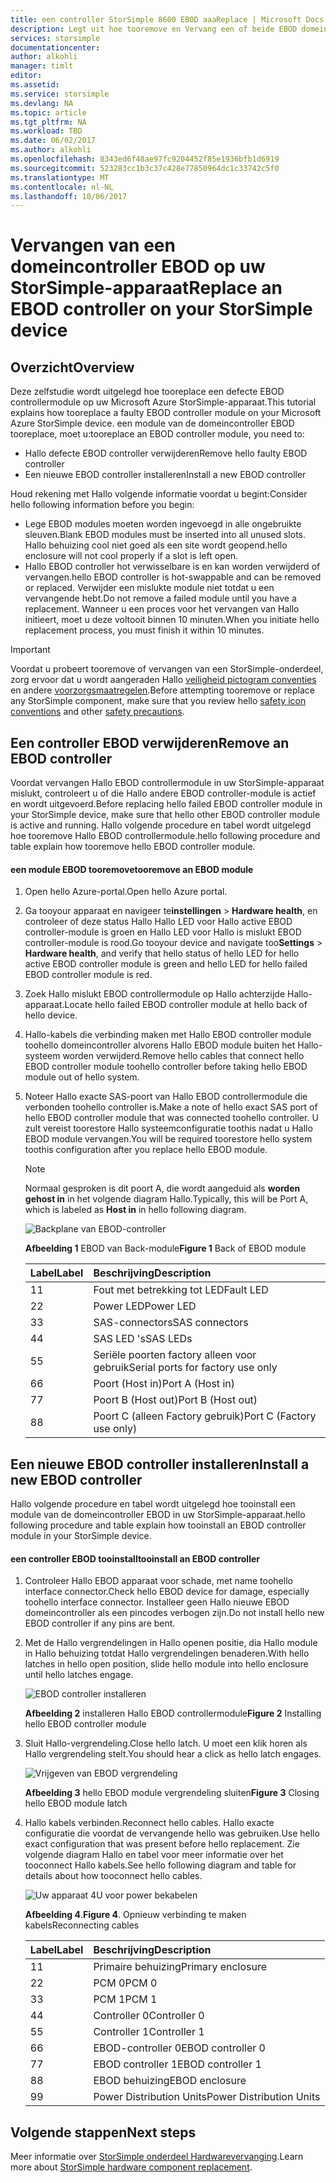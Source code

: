 ```yaml
---
title: een controller StorSimple 8600 EBOD aaaReplace | Microsoft Docs
description: Legt uit hoe tooremove en Vervang een of beide EBOD domeincontrollers op een StorSimple 8600-apparaat.
services: storsimple
documentationcenter: 
author: alkohli
manager: timlt
editor: 
ms.assetid: 
ms.service: storsimple
ms.devlang: NA
ms.topic: article
ms.tgt_pltfrm: NA
ms.workload: TBD
ms.date: 06/02/2017
ms.author: alkohli
ms.openlocfilehash: 8343ed6f48ae97fc9204452f85e1936bfb1d6919
ms.sourcegitcommit: 523283cc1b3c37c428e77850964dc1c33742c5f0
ms.translationtype: MT
ms.contentlocale: nl-NL
ms.lasthandoff: 10/06/2017
---
```

# <a name="replace-an-ebod-controller-on-your-storsimple-device"></a><span data-ttu-id="dfec1-103">Vervangen van een domeincontroller EBOD op uw StorSimple-apparaat</span><span class="sxs-lookup"><span data-stu-id="dfec1-103">Replace an EBOD controller on your StorSimple device</span></span>

## <a name="overview"></a><span data-ttu-id="dfec1-104">Overzicht</span><span class="sxs-lookup"><span data-stu-id="dfec1-104">Overview</span></span>
<span data-ttu-id="dfec1-105">Deze zelfstudie wordt uitgelegd hoe tooreplace een defecte EBOD controllermodule op uw Microsoft Azure StorSimple-apparaat.</span><span class="sxs-lookup"><span data-stu-id="dfec1-105">This tutorial explains how tooreplace a faulty EBOD controller module on your Microsoft Azure StorSimple device.</span></span> <span data-ttu-id="dfec1-106">een module van de domeincontroller EBOD tooreplace, moet u:</span><span class="sxs-lookup"><span data-stu-id="dfec1-106">tooreplace an EBOD controller module, you need to:</span></span>

* <span data-ttu-id="dfec1-107">Hallo defecte EBOD controller verwijderen</span><span class="sxs-lookup"><span data-stu-id="dfec1-107">Remove hello faulty EBOD controller</span></span>
* <span data-ttu-id="dfec1-108">Een nieuwe EBOD controller installeren</span><span class="sxs-lookup"><span data-stu-id="dfec1-108">Install a new EBOD controller</span></span>

<span data-ttu-id="dfec1-109">Houd rekening met Hallo volgende informatie voordat u begint:</span><span class="sxs-lookup"><span data-stu-id="dfec1-109">Consider hello following information before you begin:</span></span>

* <span data-ttu-id="dfec1-110">Lege EBOD modules moeten worden ingevoegd in alle ongebruikte sleuven.</span><span class="sxs-lookup"><span data-stu-id="dfec1-110">Blank EBOD modules must be inserted into all unused slots.</span></span> <span data-ttu-id="dfec1-111">Hallo behuizing cool niet goed als een site wordt geopend.</span><span class="sxs-lookup"><span data-stu-id="dfec1-111">hello enclosure will not cool properly if a slot is left open.</span></span>
* <span data-ttu-id="dfec1-112">Hallo EBOD controller hot verwisselbare is en kan worden verwijderd of vervangen.</span><span class="sxs-lookup"><span data-stu-id="dfec1-112">hello EBOD controller is hot-swappable and can be removed or replaced.</span></span> <span data-ttu-id="dfec1-113">Verwijder een mislukte module niet totdat u een vervangende hebt.</span><span class="sxs-lookup"><span data-stu-id="dfec1-113">Do not remove a failed module until you have a replacement.</span></span> <span data-ttu-id="dfec1-114">Wanneer u een proces voor het vervangen van Hallo initieert, moet u deze voltooit binnen 10 minuten.</span><span class="sxs-lookup"><span data-stu-id="dfec1-114">When you initiate hello replacement process, you must finish it within 10 minutes.</span></span>

> [!IMPORTANT]
> <span data-ttu-id="dfec1-115">Voordat u probeert tooremove of vervangen van een StorSimple-onderdeel, zorg ervoor dat u wordt aangeraden Hallo [veiligheid pictogram conventies](storsimple-safety.md#safety-icon-conventions) en andere [voorzorgsmaatregelen](storsimple-safety.md).</span><span class="sxs-lookup"><span data-stu-id="dfec1-115">Before attempting tooremove or replace any StorSimple component, make sure that you review hello [safety icon conventions](storsimple-safety.md#safety-icon-conventions) and other [safety precautions](storsimple-safety.md).</span></span>

## <a name="remove-an-ebod-controller"></a><span data-ttu-id="dfec1-116">Een controller EBOD verwijderen</span><span class="sxs-lookup"><span data-stu-id="dfec1-116">Remove an EBOD controller</span></span>
<span data-ttu-id="dfec1-117">Voordat vervangen Hallo EBOD controllermodule in uw StorSimple-apparaat mislukt, controleert u of die Hallo andere EBOD controller-module is actief en wordt uitgevoerd.</span><span class="sxs-lookup"><span data-stu-id="dfec1-117">Before replacing hello failed EBOD controller module in your StorSimple device, make sure that hello other EBOD controller module is active and running.</span></span> <span data-ttu-id="dfec1-118">Hallo volgende procedure en tabel wordt uitgelegd hoe tooremove Hallo EBOD controllermodule.</span><span class="sxs-lookup"><span data-stu-id="dfec1-118">hello following procedure and table explain how tooremove hello EBOD controller module.</span></span>

#### <a name="tooremove-an-ebod-module"></a><span data-ttu-id="dfec1-119">een module EBOD tooremove</span><span class="sxs-lookup"><span data-stu-id="dfec1-119">tooremove an EBOD module</span></span>
1. <span data-ttu-id="dfec1-120">Open hello Azure-portal.</span><span class="sxs-lookup"><span data-stu-id="dfec1-120">Open hello Azure portal.</span></span>
2. <span data-ttu-id="dfec1-121">Ga tooyour apparaat en navigeer te**instellingen** > **Hardware health**, en controleer of deze status Hallo Hallo LED voor Hallo active EBOD controller-module is groen en Hallo LED voor Hallo is mislukt EBOD controller-module is rood.</span><span class="sxs-lookup"><span data-stu-id="dfec1-121">Go tooyour device and navigate too**Settings** > **Hardware health**, and verify that hello status of hello LED for hello active EBOD controller module is green and hello LED for hello failed EBOD controller module is red.</span></span>
3. <span data-ttu-id="dfec1-122">Zoek Hallo mislukt EBOD controllermodule op Hallo achterzijde Hallo-apparaat.</span><span class="sxs-lookup"><span data-stu-id="dfec1-122">Locate hello failed EBOD controller module at hello back of hello device.</span></span>
4. <span data-ttu-id="dfec1-123">Hallo-kabels die verbinding maken met Hallo EBOD controller module toohello domeincontroller alvorens Hallo EBOD module buiten het Hallo-systeem worden verwijderd.</span><span class="sxs-lookup"><span data-stu-id="dfec1-123">Remove hello cables that connect hello EBOD controller module toohello controller before taking hello EBOD module out of hello system.</span></span>
5. <span data-ttu-id="dfec1-124">Noteer Hallo exacte SAS-poort van Hallo EBOD controllermodule die verbonden toohello controller is.</span><span class="sxs-lookup"><span data-stu-id="dfec1-124">Make a note of hello exact SAS port of hello EBOD controller module that was connected toohello controller.</span></span> <span data-ttu-id="dfec1-125">U zult vereist toorestore Hallo systeemconfiguratie toothis nadat u Hallo EBOD module vervangen.</span><span class="sxs-lookup"><span data-stu-id="dfec1-125">You will be required toorestore hello system toothis configuration after you replace hello EBOD module.</span></span>
   
   > [!NOTE]
   > <span data-ttu-id="dfec1-126">Normaal gesproken is dit poort A, die wordt aangeduid als **worden gehost in** in het volgende diagram Hallo.</span><span class="sxs-lookup"><span data-stu-id="dfec1-126">Typically, this will be Port A, which is labeled as **Host in** in hello following diagram.</span></span>
   
    ![Backplane van EBOD-controller](./media/storsimple-ebod-controller-replacement/IC741049.png)
   
     <span data-ttu-id="dfec1-128">**Afbeelding 1** EBOD van Back-module</span><span class="sxs-lookup"><span data-stu-id="dfec1-128">**Figure 1** Back of EBOD module</span></span>
   
   | <span data-ttu-id="dfec1-129">Label</span><span class="sxs-lookup"><span data-stu-id="dfec1-129">Label</span></span> | <span data-ttu-id="dfec1-130">Beschrijving</span><span class="sxs-lookup"><span data-stu-id="dfec1-130">Description</span></span> |
   |:--- |:--- |
   | <span data-ttu-id="dfec1-131">1</span><span class="sxs-lookup"><span data-stu-id="dfec1-131">1</span></span> |<span data-ttu-id="dfec1-132">Fout met betrekking tot LED</span><span class="sxs-lookup"><span data-stu-id="dfec1-132">Fault LED</span></span> |
   | <span data-ttu-id="dfec1-133">2</span><span class="sxs-lookup"><span data-stu-id="dfec1-133">2</span></span> |<span data-ttu-id="dfec1-134">Power LED</span><span class="sxs-lookup"><span data-stu-id="dfec1-134">Power LED</span></span> |
   | <span data-ttu-id="dfec1-135">3</span><span class="sxs-lookup"><span data-stu-id="dfec1-135">3</span></span> |<span data-ttu-id="dfec1-136">SAS-connectors</span><span class="sxs-lookup"><span data-stu-id="dfec1-136">SAS connectors</span></span> |
   | <span data-ttu-id="dfec1-137">4</span><span class="sxs-lookup"><span data-stu-id="dfec1-137">4</span></span> |<span data-ttu-id="dfec1-138">SAS LED 's</span><span class="sxs-lookup"><span data-stu-id="dfec1-138">SAS LEDs</span></span> |
   | <span data-ttu-id="dfec1-139">5</span><span class="sxs-lookup"><span data-stu-id="dfec1-139">5</span></span> |<span data-ttu-id="dfec1-140">Seriële poorten factory alleen voor gebruik</span><span class="sxs-lookup"><span data-stu-id="dfec1-140">Serial ports for factory use only</span></span> |
   | <span data-ttu-id="dfec1-141">6</span><span class="sxs-lookup"><span data-stu-id="dfec1-141">6</span></span> |<span data-ttu-id="dfec1-142">Poort (Host in)</span><span class="sxs-lookup"><span data-stu-id="dfec1-142">Port A (Host in)</span></span> |
   | <span data-ttu-id="dfec1-143">7</span><span class="sxs-lookup"><span data-stu-id="dfec1-143">7</span></span> |<span data-ttu-id="dfec1-144">Poort B (Host out)</span><span class="sxs-lookup"><span data-stu-id="dfec1-144">Port B (Host out)</span></span> |
   | <span data-ttu-id="dfec1-145">8</span><span class="sxs-lookup"><span data-stu-id="dfec1-145">8</span></span> |<span data-ttu-id="dfec1-146">Poort C (alleen Factory gebruik)</span><span class="sxs-lookup"><span data-stu-id="dfec1-146">Port C (Factory use only)</span></span> |

## <a name="install-a-new-ebod-controller"></a><span data-ttu-id="dfec1-147">Een nieuwe EBOD controller installeren</span><span class="sxs-lookup"><span data-stu-id="dfec1-147">Install a new EBOD controller</span></span>
<span data-ttu-id="dfec1-148">Hallo volgende procedure en tabel wordt uitgelegd hoe tooinstall een module van de domeincontroller EBOD in uw StorSimple-apparaat.</span><span class="sxs-lookup"><span data-stu-id="dfec1-148">hello following procedure and table explain how tooinstall an EBOD controller module in your StorSimple device.</span></span>

#### <a name="tooinstall-an-ebod-controller"></a><span data-ttu-id="dfec1-149">een controller EBOD tooinstall</span><span class="sxs-lookup"><span data-stu-id="dfec1-149">tooinstall an EBOD controller</span></span>
1. <span data-ttu-id="dfec1-150">Controleer Hallo EBOD apparaat voor schade, met name toohello interface connector.</span><span class="sxs-lookup"><span data-stu-id="dfec1-150">Check hello EBOD device for damage, especially toohello interface connector.</span></span> <span data-ttu-id="dfec1-151">Installeer geen Hallo nieuwe EBOD domeincontroller als een pincodes verbogen zijn.</span><span class="sxs-lookup"><span data-stu-id="dfec1-151">Do not install hello new EBOD controller if any pins are bent.</span></span>
2. <span data-ttu-id="dfec1-152">Met de Hallo vergrendelingen in Hallo openen positie, dia Hallo module in Hallo behuizing totdat Hallo vergrendelingen benaderen.</span><span class="sxs-lookup"><span data-stu-id="dfec1-152">With hello latches in hello open position, slide hello module into hello enclosure until hello latches engage.</span></span>
   
    ![EBOD controller installeren](./media/storsimple-ebod-controller-replacement/IC741050.png)
   
    <span data-ttu-id="dfec1-154">**Afbeelding 2** installeren Hallo EBOD controllermodule</span><span class="sxs-lookup"><span data-stu-id="dfec1-154">**Figure 2**  Installing hello EBOD controller module</span></span>
3. <span data-ttu-id="dfec1-155">Sluit Hallo-vergrendeling.</span><span class="sxs-lookup"><span data-stu-id="dfec1-155">Close hello latch.</span></span> <span data-ttu-id="dfec1-156">U moet een klik horen als Hallo vergrendeling stelt.</span><span class="sxs-lookup"><span data-stu-id="dfec1-156">You should hear a click as hello latch engages.</span></span>
   
    ![Vrijgeven van EBOD vergrendeling](./media/storsimple-ebod-controller-replacement/IC741047.png)
   
    <span data-ttu-id="dfec1-158">**Afbeelding 3** hello EBOD module vergrendeling sluiten</span><span class="sxs-lookup"><span data-stu-id="dfec1-158">**Figure 3**  Closing hello EBOD module latch</span></span>
4. <span data-ttu-id="dfec1-159">Hallo kabels verbinden.</span><span class="sxs-lookup"><span data-stu-id="dfec1-159">Reconnect hello cables.</span></span> <span data-ttu-id="dfec1-160">Hallo exacte configuratie die voordat de vervangende hello was gebruiken.</span><span class="sxs-lookup"><span data-stu-id="dfec1-160">Use hello exact configuration that was present before hello replacement.</span></span> <span data-ttu-id="dfec1-161">Zie volgende diagram Hallo en tabel voor meer informatie over het tooconnect Hallo kabels.</span><span class="sxs-lookup"><span data-stu-id="dfec1-161">See hello following diagram and table for details about how tooconnect hello cables.</span></span>
   
    ![Uw apparaat 4U voor power bekabelen](./media/storsimple-ebod-controller-replacement/IC770723.png)
   
    <span data-ttu-id="dfec1-163">**Afbeelding 4**.</span><span class="sxs-lookup"><span data-stu-id="dfec1-163">**Figure 4**.</span></span> <span data-ttu-id="dfec1-164">Opnieuw verbinding te maken kabels</span><span class="sxs-lookup"><span data-stu-id="dfec1-164">Reconnecting cables</span></span>
   
   | <span data-ttu-id="dfec1-165">Label</span><span class="sxs-lookup"><span data-stu-id="dfec1-165">Label</span></span> | <span data-ttu-id="dfec1-166">Beschrijving</span><span class="sxs-lookup"><span data-stu-id="dfec1-166">Description</span></span> |
   |:--- |:--- |
   | <span data-ttu-id="dfec1-167">1</span><span class="sxs-lookup"><span data-stu-id="dfec1-167">1</span></span> |<span data-ttu-id="dfec1-168">Primaire behuizing</span><span class="sxs-lookup"><span data-stu-id="dfec1-168">Primary enclosure</span></span> |
   | <span data-ttu-id="dfec1-169">2</span><span class="sxs-lookup"><span data-stu-id="dfec1-169">2</span></span> |<span data-ttu-id="dfec1-170">PCM 0</span><span class="sxs-lookup"><span data-stu-id="dfec1-170">PCM 0</span></span> |
   | <span data-ttu-id="dfec1-171">3</span><span class="sxs-lookup"><span data-stu-id="dfec1-171">3</span></span> |<span data-ttu-id="dfec1-172">PCM 1</span><span class="sxs-lookup"><span data-stu-id="dfec1-172">PCM 1</span></span> |
   | <span data-ttu-id="dfec1-173">4</span><span class="sxs-lookup"><span data-stu-id="dfec1-173">4</span></span> |<span data-ttu-id="dfec1-174">Controller 0</span><span class="sxs-lookup"><span data-stu-id="dfec1-174">Controller 0</span></span> |
   | <span data-ttu-id="dfec1-175">5</span><span class="sxs-lookup"><span data-stu-id="dfec1-175">5</span></span> |<span data-ttu-id="dfec1-176">Controller 1</span><span class="sxs-lookup"><span data-stu-id="dfec1-176">Controller 1</span></span> |
   | <span data-ttu-id="dfec1-177">6</span><span class="sxs-lookup"><span data-stu-id="dfec1-177">6</span></span> |<span data-ttu-id="dfec1-178">EBOD-controller 0</span><span class="sxs-lookup"><span data-stu-id="dfec1-178">EBOD controller 0</span></span> |
   | <span data-ttu-id="dfec1-179">7</span><span class="sxs-lookup"><span data-stu-id="dfec1-179">7</span></span> |<span data-ttu-id="dfec1-180">EBOD controller 1</span><span class="sxs-lookup"><span data-stu-id="dfec1-180">EBOD controller 1</span></span> |
   | <span data-ttu-id="dfec1-181">8</span><span class="sxs-lookup"><span data-stu-id="dfec1-181">8</span></span> |<span data-ttu-id="dfec1-182">EBOD behuizing</span><span class="sxs-lookup"><span data-stu-id="dfec1-182">EBOD enclosure</span></span> |
   | <span data-ttu-id="dfec1-183">9</span><span class="sxs-lookup"><span data-stu-id="dfec1-183">9</span></span> |<span data-ttu-id="dfec1-184">Power Distribution Units</span><span class="sxs-lookup"><span data-stu-id="dfec1-184">Power Distribution Units</span></span> |

## <a name="next-steps"></a><span data-ttu-id="dfec1-185">Volgende stappen</span><span class="sxs-lookup"><span data-stu-id="dfec1-185">Next steps</span></span>
<span data-ttu-id="dfec1-186">Meer informatie over [StorSimple onderdeel Hardwarevervanging](storsimple-8000-hardware-component-replacement.md).</span><span class="sxs-lookup"><span data-stu-id="dfec1-186">Learn more about [StorSimple hardware component replacement](storsimple-8000-hardware-component-replacement.md).</span></span>

